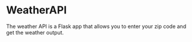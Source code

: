 # WeatherAPI
The weather API is a Flask app that allows you to enter your zip code and get the weather output.
